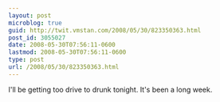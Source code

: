 ```yaml
---
layout: post
microblog: true
guid: http://twit.vmstan.com/2008/05/30/823350363.html
post_id: 3055027
date: 2008-05-30T07:56:11-0600
lastmod: 2008-05-30T07:56:11-0600
type: post
url: /2008/05/30/823350363.html
---
```

I'll be getting too drive to drunk tonight. It's been a long week.
